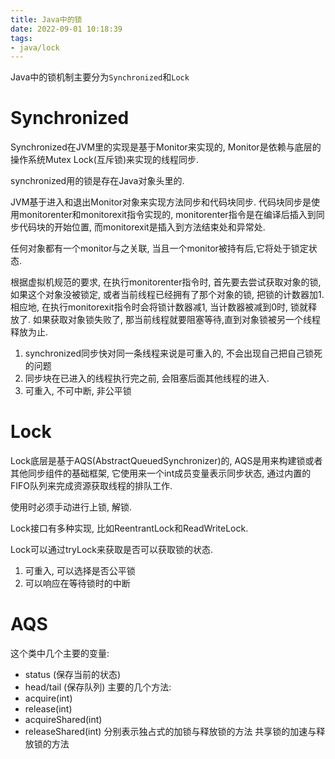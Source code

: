 ```yaml
---
title: Java中的锁
date: 2022-09-01 10:18:39
tags: 
- java/lock
---
```

Java中的锁机制主要分为`Synchronized`和`Lock`

# Synchronized

Synchronized在JVM里的实现是基于Monitor来实现的, Monitor是依赖与底层的操作系统Mutex Lock(互斥锁)来实现的线程同步.

synchronized用的锁是存在Java对象头里的.

JVM基于进入和退出Monitor对象来实现方法同步和代码块同步. 代码块同步是使用monitorenter和monitorexit指令实现的, monitorenter指令是在编译后插入到同步代码块的开始位置, 而monitorexit是插入到方法结束处和异常处.

任何对象都有一个monitor与之关联, 当且一个monitor被持有后,它将处于锁定状态.

根据虚拟机规范的要求, 在执行monitorenter指令时, 首先要去尝试获取对象的锁, 如果这个对象没被锁定, 或者当前线程已经拥有了那个对象的锁, 把锁的计数器加1. 相应地, 在执行monitorexit指令时会将锁计数器减1, 当计数器被减到0时, 锁就释放了. 如果获取对象锁失败了, 那当前线程就要阻塞等待,直到对象锁被另一个线程释放为止.

1.  synchronized同步快对同一条线程来说是可重入的, 不会出现自己把自己锁死的问题
2.  同步块在已进入的线程执行完之前, 会阻塞后面其他线程的进入.
3.  可重入, 不可中断, 非公平锁

# Lock

Lock底层是基于AQS(AbstractQueuedSynchronizer)的, AQS是用来构建锁或者其他同步组件的基础框架, 它使用来一个int成员变量表示同步状态, 通过内置的FIFO队列来完成资源获取线程的排队工作.

使用时必须手动进行上锁, 解锁.

Lock接口有多种实现, 比如ReentrantLock和ReadWriteLock.

Lock可以通过tryLock来获取是否可以获取锁的状态.
1.  可重入, 可以选择是否公平锁
2.  可以响应在等待锁时的中断

# AQS
这个类中几个主要的变量:
- status (保存当前的状态)
- head/tail (保存队列)
主要的几个方法:
- acquire(int)
- release(int)
- acquireShared(int)
- releaseShared(int)
分别表示独占式的加锁与释放锁的方法
共享锁的加速与释放锁的方法



